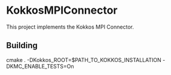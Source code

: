 # KokkosMPIConnector

This project implements the Kokkos MPI Connector. 

## Building

cmake . -DKokkos_ROOT=$PATH_TO_KOKKOS_INSTALLATION -DKMC_ENABLE_TESTS=On
